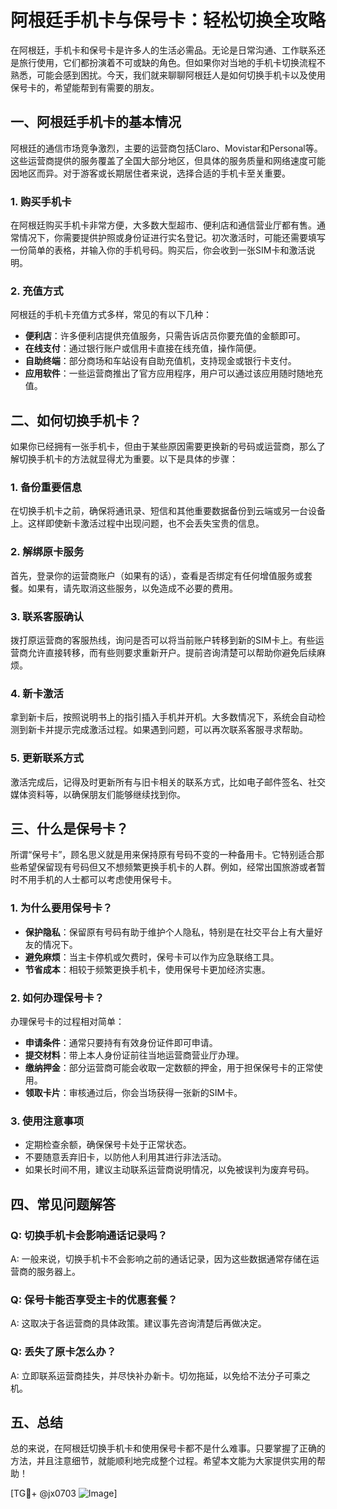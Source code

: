 # 阿根廷手机卡与保号卡：轻松切换全攻略

在阿根廷，手机卡和保号卡是许多人的生活必需品。无论是日常沟通、工作联系还是旅行使用，它们都扮演着不可或缺的角色。但如果你对当地的手机卡切换流程不熟悉，可能会感到困扰。今天，我们就来聊聊阿根廷人是如何切换手机卡以及使用保号卡的，希望能帮到有需要的朋友。

## 一、阿根廷手机卡的基本情况

阿根廷的通信市场竞争激烈，主要的运营商包括Claro、Movistar和Personal等。这些运营商提供的服务覆盖了全国大部分地区，但具体的服务质量和网络速度可能因地区而异。对于游客或长期居住者来说，选择合适的手机卡至关重要。

### 1. 购买手机卡

在阿根廷购买手机卡非常方便，大多数大型超市、便利店和通信营业厅都有售。通常情况下，你需要提供护照或身份证进行实名登记。初次激活时，可能还需要填写一份简单的表格，并输入你的手机号码。购买后，你会收到一张SIM卡和激活说明。

### 2. 充值方式

阿根廷的手机卡充值方式多样，常见的有以下几种：

- **便利店**：许多便利店提供充值服务，只需告诉店员你要充值的金额即可。
- **在线支付**：通过银行账户或信用卡直接在线充值，操作简便。
- **自助终端**：部分商场和车站设有自助充值机，支持现金或银行卡支付。
- **应用软件**：一些运营商推出了官方应用程序，用户可以通过该应用随时随地充值。

## 二、如何切换手机卡？

如果你已经拥有一张手机卡，但由于某些原因需要更换新的号码或运营商，那么了解切换手机卡的方法就显得尤为重要。以下是具体的步骤：

### 1. 备份重要信息

在切换手机卡之前，确保将通讯录、短信和其他重要数据备份到云端或另一台设备上。这样即使新卡激活过程中出现问题，也不会丢失宝贵的信息。

### 2. 解绑原卡服务

首先，登录你的运营商账户（如果有的话），查看是否绑定有任何增值服务或套餐。如果有，请先取消这些服务，以免造成不必要的费用。

### 3. 联系客服确认

拨打原运营商的客服热线，询问是否可以将当前账户转移到新的SIM卡上。有些运营商允许直接转移，而有些则要求重新开户。提前咨询清楚可以帮助你避免后续麻烦。

### 4. 新卡激活

拿到新卡后，按照说明书上的指引插入手机并开机。大多数情况下，系统会自动检测到新卡并提示完成激活过程。如果遇到问题，可以再次联系客服寻求帮助。

### 5. 更新联系方式

激活完成后，记得及时更新所有与旧卡相关的联系方式，比如电子邮件签名、社交媒体资料等，以确保朋友们能够继续找到你。

## 三、什么是保号卡？

所谓“保号卡”，顾名思义就是用来保持原有号码不变的一种备用卡。它特别适合那些希望保留现有号码但又不想频繁更换手机卡的人群。例如，经常出国旅游或者暂时不用手机的人士都可以考虑使用保号卡。

### 1. 为什么要用保号卡？

- **保护隐私**：保留原有号码有助于维护个人隐私，特别是在社交平台上有大量好友的情况下。
- **避免麻烦**：当主卡停机或欠费时，保号卡可以作为应急联络工具。
- **节省成本**：相较于频繁更换手机卡，使用保号卡更加经济实惠。

### 2. 如何办理保号卡？

办理保号卡的过程相对简单：

- **申请条件**：通常只要持有有效身份证件即可申请。
- **提交材料**：带上本人身份证前往当地运营商营业厅办理。
- **缴纳押金**：部分运营商可能会收取一定数额的押金，用于担保保号卡的正常使用。
- **领取卡片**：审核通过后，你会当场获得一张新的SIM卡。

### 3. 使用注意事项

- 定期检查余额，确保保号卡处于正常状态。
- 不要随意丢弃旧卡，以防他人利用其进行非法活动。
- 如果长时间不用，建议主动联系运营商说明情况，以免被误判为废弃号码。

## 四、常见问题解答

### Q: 切换手机卡会影响通话记录吗？
A: 一般来说，切换手机卡不会影响之前的通话记录，因为这些数据通常存储在运营商的服务器上。

### Q: 保号卡能否享受主卡的优惠套餐？
A: 这取决于各运营商的具体政策。建议事先咨询清楚后再做决定。

### Q: 丢失了原卡怎么办？
A: 立即联系运营商挂失，并尽快补办新卡。切勿拖延，以免给不法分子可乘之机。

## 五、总结

总的来说，在阿根廷切换手机卡和使用保号卡都不是什么难事。只要掌握了正确的方法，并且注意细节，就能顺利地完成整个过程。希望本文能为大家提供实用的帮助！

[TG💪+ @jx0703 ![Image](https://github.com/user-attachments/assets/dbca1d08-cadb-493c-b0ec-ad6f7a83f270)]